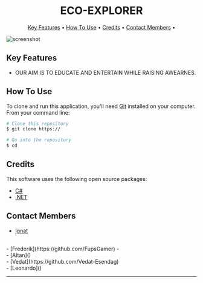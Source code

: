 
<h1 align="center">
  <a href="http: width="200"></a>
  <br>
  ECO-EXPLORER
  <br>
</h1>


<p align="center">
  <a href="#key-features">Key Features</a> •
  <a href="#how-to-use">How To Use</a> •
  <a href="#credits">Credits</a> •
  <a href="#related">Contact Members</a> •

</p>

![screenshot](https://github.com/Ignat40/Semester-Project/blob/main/Poster/Poster.png)

## Key Features

* OUR AIM IS TO EDUCATE AND ENTERTAIN WHILE RAISING AWEARNES.

## How To Use

To clone and run this application, you'll need [Git](https://git-scm.com) installed on your computer. From your command line:

```bash
# Clone this repository
$ git clone https://

# Go into the repository
$ cd 

```


## Credits

This software uses the following open source packages:

- [C#](https://learn.microsoft.com/en-us/dotnet/csharp/)
- [.NET](https://dotnet.microsoft.com/en-us/)


## Contact Members
- [Ignat](https://github.com/Ignat40)
<br>
- [Frederik](https://github.com/FupsGamer)
- <br>
- [Altan]()
<br>
- [Vedat](https://github.com/Vedat-Esendag)
<br>
- [Leonardo]()



---
